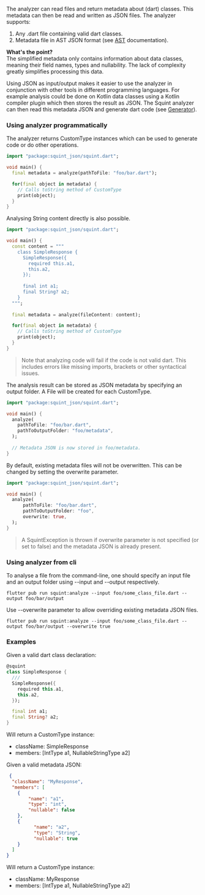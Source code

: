 The analyzer can read files and return metadata about (dart) classes.
This metadata can then be read and written as JSON files. The analyzer supports:
1. Any .dart file containing valid dart classes.
2. Metadata file in AST JSON format (see [AST](ast.md) documentation).

<b>What's the point?</b></br>
The simplified metadata only contains information about data classes, meaning
their field names, types and nullability. The lack of complexity greatly simplifies
processing this data.

Using JSON as input/output makes it easier to use the analyzer in conjunction with other
tools in different programming languages. For example analysis could be done on Kotlin data classes 
using a Kotlin compiler plugin which then stores the result as JSON. The Squint analyzer can then
read this metadata JSON and generate dart code (see [Generator](generator.md)).

### Using analyzer programmatically

The analyzer returns CustomType instances which can be used to generate code or do other operations.

```dart
import "package:squint_json/squint.dart";

void main() {
  final metadata = analyze(pathToFile: "foo/bar.dart");

  for(final object in metadata) {
    // Calls toString method of CustomType
    print(object); 
  }
}
```

Analysing String content directly is also possible.

```dart
import "package:squint_json/squint.dart";

void main() {
  const content = """
    class SimpleResponse {
      SimpleResponse({
        required this.a1,
        this.a2,
      });
    
      final int a1;
      final String? a2;
    }
  """;
  
  final metadata = analyze(fileContent: content);

  for(final object in metadata) {
    // Calls toString method of CustomType
    print(object);
  }
}
```

> Note that analyzing code will fail if the code is not valid dart. 
> This includes errors like missing imports, brackets or other syntactical issues.

The analysis result can be stored as JSON metadata by specifying an output folder. A File will be created for each CustomType.

```dart
import "package:squint_json/squint.dart";

void main() {
  analyze(
    pathToFile: "foo/bar.dart",
    pathToOutputFolder: "foo/metadata",
  );
  
  // Metadata JSON is now stored in foo/metadata.
}
```

By default, existing metadata files will not be overwritten. This can be changed by setting the overwrite parameter.

```dart
import "package:squint_json/squint.dart";

void main() {
  analyze(
      pathToFile: "foo/bar.dart",
      pathToOutputFolder: "foo",
      overwrite: true,
  );
}
```

> A SquintException is thrown if overwrite parameter is not specified (or set to false) and the metadata JSON is already present.

### Using analyzer from cli

To analyse a file from the command-line, one should specify an input file and an output folder using --input and --output respectively.

```shell
flutter pub run squint:analyze --input foo/some_class_file.dart --output foo/bar/output
```

Use --overwrite parameter to allow overriding existing metadata JSON files.

```shell
flutter pub run squint:analyze --input foo/some_class_file.dart --output foo/bar/output --overwrite true
```

### Examples
Given a valid dart class declaration:

```dart
@squint
class SimpleResponse {
  ///
  SimpleResponse({
    required this.a1,
    this.a2,
  });

  final int a1;
  final String? a2;
}
```

Will return a CustomType instance:
- className: SimpleResponse
- members: [IntType a1, NullableStringType a2]

Given a valid metadata JSON:

```json
 {
  "className": "MyResponse",
  "members": [ 
    {
        "name": "a1",
        "type": "int",
        "nullable": false
    },
    {
          "name": "a2",
          "type": "String",
          "nullable": true
    } 
  ]
}
```

Will return a CustomType instance:
- className: MyResponse
- members: [IntType a1, NullableStringType a2]